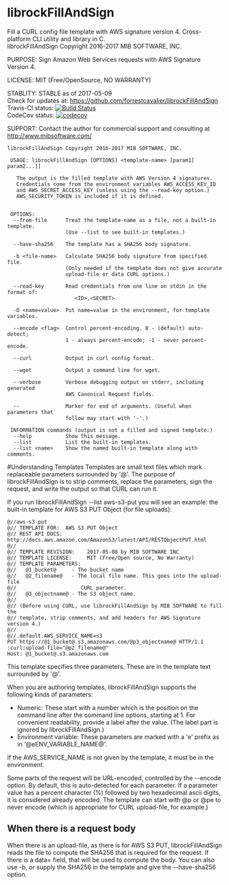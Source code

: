 # librockFillAndSign
Fill a CURL config file template with AWS signature version 4. Cross-platform CLI utility and library in C.
<br>librockFillAndSign Copyright 2016-2017 MIB SOFTWARE, INC.

 PURPOSE:   Sign Amazon Web Services requests with AWS Signature Version 4.

 LICENSE:   MIT (Free/OpenSource, NO WARRANTY)

 STABLITY:  STABLE as of 2017-05-09
            <br>Check for updates at: https://github.com/forrestcavalier/librockFillAndSign
            <br>Travis-CI status: [![Build Status](https://travis-ci.org/forrestcavalier/librockFillAndSign.svg?branch=master)](https://travis-ci.org/forrestcavalier/librockFillAndSign)
            <br>CodeCov status: [![codecov](https://codecov.io/gh/forrestcavalier/librockFillAndSign/branch/master/graph/badge.svg)](https://codecov.io/gh/forrestcavalier/librockFillAndSign)

 SUPPORT:   Contact the author for commercial support and consulting at
            http://www.mibsoftware.com/

```
librockFillAndSign Copyright 2016-2017 MIB SOFTWARE, INC.

 USAGE: librockFillAndSign [OPTIONS] <template-name> [param1[ param2...]]

   The output is the filled template with AWS Version 4 signatures.
   Credentials come from the environment variables AWS_ACCESS_KEY_ID
   and AWS_SECRET_ACCESS_KEY (unless using the --read-key option.)
   AWS_SECURITY_TOKEN is included if it is defined.


 OPTIONS:
  --from-file      Treat the template-name as a file, not a built-in template.
                   (Use --list to see built-in templates.)

  --have-sha256    The template has a SHA256 body signature.

  -b <file-name>   Calculate SHA256 body signature from specified file.
                   (Only needed if the template does not give accurate
                   upload-file or data CURL options.)

  --read-key       Read credentials from one line on stdin in the format of:
                      <ID>,<SECRET>

  -D <name=value>  Put name=value in the environment, for template variables.

  --encode <flag>  Control percent-encoding. 0 - (default) auto-detect;
                   1 - always percent-encode; -1 - never percent-encode.

  --curl           Output in curl config format.

  --wget           Output a command line for wget.

  --verbose        Verbose debugging output on stderr, including generated
                   AWS Canonical Request fields.

  --               Marker for end of arguments. (Useful when parameters that
                   follow may start with '-'.)

 INFORMATION commands (output is not a filled and signed template:)
  --help           Show this message.
  --list           List the built-in templates.
  --list <name>    Show the named built-in template along with comments.
```
#Understanding Templates
Templates are small text files which mark replaceable parameters surrounded by '@'.  The purpose of librockFillAndSign is to strip comments, replace the parameters, sign the request, and write the output so that CURL can run it.

If you run librockFillAndSign --list aws-s3-put you will see an example: the built-in template for AWS S3 PUT Object (for file uploads):

```
@//aws-s3-put
@// TEMPLATE FOR:  AWS S3 PUT Object
@// REST API DOCS: http://docs.aws.amazon.com/AmazonS3/latest/API/RESTObjectPUT.html
@//
@// TEMPLATE REVISION:    2017-05-08 by MIB SOFTWARE INC
@// TEMPLATE LICENSE:     MIT (Free/Open source, No Warranty)
@// TEMPLATE PARAMETERS:
@//   @1_bucket@     - The bucket name
@//   @2_filename@   - The local file name. This goes into the upload-file
@//   	                CURL parameter.
@//   @3_objectname@ - The S3 object name.
@//
@// (Before using CURL, use librockFillAndSign by MIB SOFTWARE to fill the
@// template, strip comments, and add headers for AWS Signature version 4.)
@//
@//.default.AWS_SERVICE_NAME=s3
PUT https://@1_bucket@.s3.amazonaws.com/@p3_objectname@ HTTP/1.1
:curl:upload-file="@p2_filename@"
Host: @1_bucket@.s3.amazonaws.com
```

This template specifies three parameters. These are in the template text surrounded by '@'.

When you are authoring templates, librockFillAndSign supports the following kinds of parameters:
* Numeric: These start with a number which is the position on the command line after the command line options, starting at 1. For convenient readability, provide a label after the value. (The label part is ignored by librockFillAndSign.)
* Environment variable: These parameters are marked with a 'e' prefix as in '@eENV_VARIABLE_NAME@'.

If the AWS_SERVICE_NAME is not given by the template, it must be in the environment.

Some parts of the request will be URL-encoded, controlled by the --encode option. By default, this is auto-detected for each parameter. If a parameter value has a percent character (%) followed by two hexadecimal ascii digits, it is considered already encoded. The template can start with @p<numeric> or @pe to never encode (which is appropriate for CURL upload-file, for example.)

## When there is a request body
When there is an upload-file, as there is for AWS S3 PUT, librockFillAndSign reads the file to compute the SHA256 that is required for the request. If there is a data= field, that will be used to compute the body. You can also use -b, or supply the SHA256 in the template and give the --have-sha256 option.
